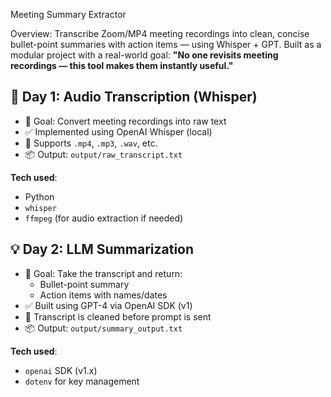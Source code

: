 Meeting Summary Extractor

Overview:
Transcribe Zoom/MP4 meeting recordings into clean, concise bullet-point summaries with action items — using Whisper + GPT.
Built as a modular project with a real-world goal: **"No one revisits meeting recordings — this tool makes them instantly useful."**

## 🧠 Day 1: Audio Transcription (Whisper)

- 🎯 Goal: Convert meeting recordings into raw text
- ✅ Implemented using OpenAI Whisper (local)
- 🔁 Supports `.mp4`, `.mp3`, `.wav`, etc.
- 📦 Output: `output/raw_transcript.txt`

**Tech used**:
- Python
- `whisper`
- `ffmpeg` (for audio extraction if needed)

## 💡 Day 2: LLM Summarization

- 🎯 Goal: Take the transcript and return:
  - Bullet-point summary
  - Action items with names/dates
- ✅ Built using GPT-4 via OpenAI SDK (v1)
- 🧼 Transcript is cleaned before prompt is sent
- 📦 Output: `output/summary_output.txt`

**Tech used**:
- `openai` SDK (v1.x)
- `dotenv` for key management


